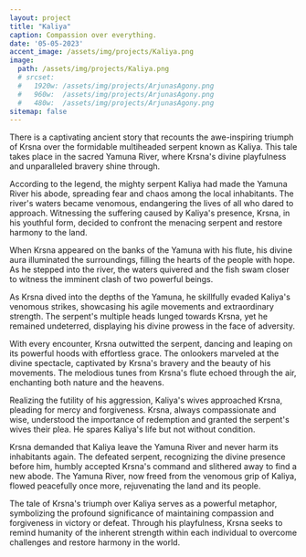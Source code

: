```yaml
---
layout: project
title: "Kaliya"
caption: Compassion over everything.
date: '05-05-2023'
accent_image: /assets/img/projects/Kaliya.png   
image: 
  path: /assets/img/projects/Kaliya.png
  # srcset: 
  #   1920w: /assets/img/projects/ArjunasAgony.png
  #   960w:  /assets/img/projects/ArjunasAgony.png
  #   480w:  /assets/img/projects/ArjunasAgony.png
sitemap: false
---
```


There is a captivating ancient story that recounts the awe-inspiring triumph of Krsna over the formidable multiheaded serpent known as Kaliya. This tale takes place in the sacred Yamuna River, where Krsna's divine playfulness and unparalleled bravery shine through.

According to the legend, the mighty serpent Kaliya had made the Yamuna River his abode, spreading fear and chaos among the local inhabitants. The river's waters became venomous, endangering the lives of all who dared to approach. Witnessing the suffering caused by Kaliya's presence, Krsna, in his youthful form, decided to confront the menacing serpent and restore harmony to the land.

When Krsna appeared on the banks of the Yamuna with his flute, his divine aura illuminated the surroundings, filling the hearts of the people with hope. As he stepped into the river, the waters quivered and the fish swam closer to witness the imminent clash of two powerful beings.

As Krsna dived into the depths of the Yamuna, he skillfully evaded Kaliya's venomous strikes, showcasing his agile movements and extraordinary strength. The serpent's multiple heads lunged towards Krsna, yet he remained undeterred, displaying his divine prowess in the face of adversity.

With every encounter, Krsna outwitted the serpent, dancing and leaping on its powerful hoods with effortless grace. The onlookers marveled at the divine spectacle, captivated by Krsna's bravery and the beauty of his movements. The melodious tunes from Krsna's flute echoed through the air, enchanting both nature and the heavens.

Realizing the futility of his aggression, Kaliya's wives approached Krsna, pleading for mercy and forgiveness. Krsna, always compassionate and wise, understood the importance of redemption and granted the serpent's wives their plea. He spares Kaliya's life but not without condition.

Krsna demanded that Kaliya leave the Yamuna River and never harm its inhabitants again. The defeated serpent, recognizing the divine presence before him, humbly accepted Krsna's command and slithered away to find a new abode. The Yamuna River, now freed from the venomous grip of Kaliya, flowed peacefully once more, rejuvenating the land and its people.

The tale of Krsna's triumph over Kaliya serves as a powerful metaphor, symbolizing the profound significance of maintaining compassion and forgiveness in victory or defeat. Through his playfulness, Krsna seeks to remind humanity of the inherent strength within each individual to overcome challenges and restore harmony in the world.
